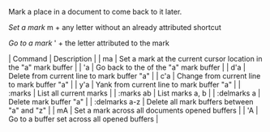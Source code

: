 Mark a place in a document to come back to it later.

*Set a mark*
m + any letter without an already attributed shortcut 

*Go to a mark*
' + the letter attributed to the mark

| Command       | Description                                                      |
| ma            | Set a mark at the current cursor location in the "a" mark buffer |
| 'a            | Go back to the of the "a" mark buffer                            |
| d'a           | Delete from current line to mark buffer "a"                      |
| c'a           | Change from current line to mark buffer "a"                      |
| y'a           | Yank from current line to mark buffer "a"                        |
| :marks        | List all current marks                                           |
| :marks ab     | List marks a, b                                                  |
| :delmarks a   | Delete mark buffer "a"                                           |
| :delmarks a-z | Delete all mark buffers between "a" and "z"                      |
| mA            | Set a mark across all documents opened buffers                   |
| 'A            | Go to a buffer set across all opened buffers                     |

